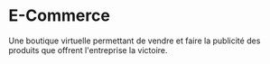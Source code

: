 # E-Commerce
Une boutique virtuelle permettant de vendre et faire la publicité des produits que offrent l'entreprise la victoire.
